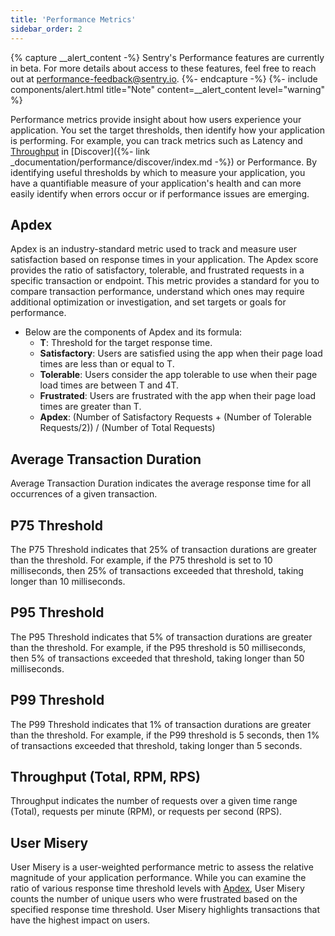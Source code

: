 ```yaml
---
title: 'Performance Metrics'
sidebar_order: 2
---
```

{% capture __alert_content -%}
Sentry's Performance features are currently in beta. For more details about access to these features, feel free to reach out at [performance-feedback@sentry.io](mailto:performance-feedback@sentry.io).
{%- endcapture -%}
{%- include components/alert.html
    title="Note"
    content=__alert_content
    level="warning"
%}

Performance metrics provide insight about how users experience your application. You set the target thresholds, then identify how your application is performing. For example, you can track metrics such as Latency and [Throughput](#throughput-total-rpm-rps) in [Discover]({%- link _documentation/performance/discover/index.md -%}) or Performance. By identifying useful thresholds by which to measure your application, you have a quantifiable measure of your application's health and can more easily identify when errors occur or if performance issues are emerging.

## Apdex
Apdex is an industry-standard metric used to track and measure user satisfaction based on response times in your application. The Apdex score provides the ratio of satisfactory, tolerable, and frustrated requests in a specific transaction or endpoint. This metric provides a standard for you to compare transaction performance, understand which ones may require additional optimization or investigation, and set targets or goals for performance.

- Below are the components of Apdex and its formula:
    - **T**: Threshold for the target response time.
    - **Satisfactory**: Users are satisfied using the app when their page load times are less than or equal to T.
    - **Tolerable**: Users consider the app tolerable to use when their page load times are between T and 4T.
    - **Frustrated**: Users are frustrated with the app when their page load times are greater than T.
    - **Apdex**: (Number of Satisfactory Requests + (Number of Tolerable Requests/2)) / (Number of Total Requests)
    
## Average Transaction Duration
Average Transaction Duration indicates the average response time for all occurrences of a given transaction.
    
## P75 Threshold
The P75 Threshold indicates that 25% of transaction durations are greater than the threshold. For example, if the P75 threshold is set to 10 milliseconds, then 25% of transactions exceeded that threshold, taking longer than 10 milliseconds.

## P95 Threshold
The P95 Threshold indicates that 5% of transaction durations are greater than the threshold. For example, if the P95 threshold is 50 milliseconds, then 5% of transactions exceeded that threshold, taking longer than 50 milliseconds.

## P99 Threshold
The P99 Threshold indicates that 1% of transaction durations are greater than the threshold. For example, if the P99 threshold is 5 seconds, then 1% of transactions exceeded that threshold, taking longer than 5 seconds.

## Throughput (Total, RPM, RPS)
Throughput indicates the number of requests over a given time range (Total), requests per minute (RPM), or requests per second (RPS).
    
## User Misery
User Misery is a user-weighted performance metric to assess the relative magnitude of your application performance. While you can examine the ratio of various response time threshold levels with [Apdex](#apdex), User Misery counts the number of unique users who were frustrated based on the specified response time threshold. User Misery highlights transactions that have the highest impact on users.
